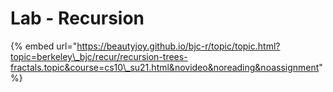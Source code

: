 # Lab - Recursion

{% embed url="https://beautyjoy.github.io/bjc-r/topic/topic.html?topic=berkeley\_bjc/recur/recursion-trees-fractals.topic&course=cs10\_su21.html&novideo&noreading&noassignment" %}



